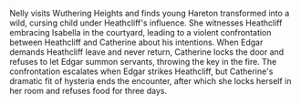 Nelly visits Wuthering Heights and finds young Hareton transformed into a wild, cursing child under Heathcliff's influence. She witnesses Heathcliff embracing Isabella in the courtyard, leading to a violent confrontation between Heathcliff and Catherine about his intentions. When Edgar demands Heathcliff leave and never return, Catherine locks the door and refuses to let Edgar summon servants, throwing the key in the fire. The confrontation escalates when Edgar strikes Heathcliff, but Catherine's dramatic fit of hysteria ends the encounter, after which she locks herself in her room and refuses food for three days.
